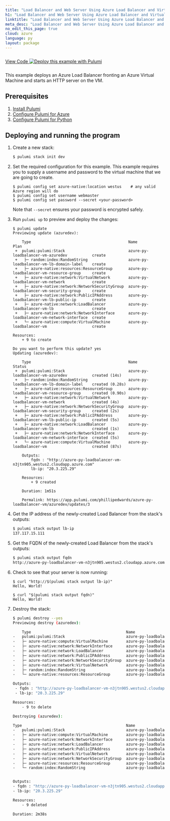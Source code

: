 ```yaml
---
title: "Load Balancer and Web Server Using Azure Load Balancer and Virtual Machine | Python"
h1: "Load Balancer and Web Server Using Azure Load Balancer and Virtual Machine"
linktitle: "Load Balancer and Web Server Using Azure Load Balancer and Virtual Machine"
meta_desc: "Load Balancer and Web Server Using Azure Load Balancer and Virtual Machine How-to Guide using Python"
no_edit_this_page: true
cloud: azure
language: py
layout: package
---
```


<!-- WARNING: this page was generated by a tool. Do not edit it by hand. -->
<!-- To change it, please see https://github.com/pulumi/registry/tree/master/tools/mktutorial. -->

<p class="mb-4 inline-flex items-center">
    <a class="rounded-md font-display text-lg text-white bg-white border-2 border-blue-600 px-3 mr-2 whitespace-no-wrap hover:text-white" style="height: 45px; line-height: 41px;" href="https://github.com/pulumi/examples/tree/master/azure-py-loadbalancer-vm" target="_blank">
        <span class="flex items-center">
            <i class="fab fa-github pr-1.5"></i>
            <span>View Code</span>
        </span>
    </a>
    <a href="https://app.pulumi.com/new?template=https://github.com/pulumi/examples/blob/master/azure-py-loadbalancer-vm/README.md" target="_blank">
        <img src="https://get.pulumi.com/new/button.svg" alt="Deploy this example with Pulumi">
    </a>
</p>


This example deploys an Azure Load Balancer fronting an Azure Virtual Machine and starts an HTTP server on the VM.

## Prerequisites

1. [Install Pulumi](https://www.pulumi.com/docs/get-started/install/)
1. [Configure Pulumi for Azure](https://www.pulumi.com/docs/intro/cloud-providers/azure/setup/)
1. [Configure Pulumi for Python](https://www.pulumi.com/docs/intro/languages/python/)

## Deploying and running the program

1. Create a new stack:

    ```bash
    $ pulumi stack init dev
    ```

1. Set the required configuration for this example. This example requires you to supply a username and password to the virtual machine that we are going to create.

    ```
    $ pulumi config set azure-native:location westus    # any valid Azure region will do
    $ pulumi config set username webmaster
    $ pulumi config set password --secret <your-password>
    ```

    Note that `--secret` ensures your password is encrypted safely.


1. Run `pulumi up` to preview and deploy the changes:

    ```
    $ pulumi update
    Previewing update (azuredev):

        Type                                           Name                                        Plan
     +  pulumi:pulumi:Stack                            azure-py-loadbalancer-vm-azuredev           create
     +   ├─ random:index:RandomString                  azure-py-loadbalancer-vm-lb-domain-label    create
     +   ├─ azure-native:resources:ResourceGroup       azure-py-loadbalancer-vm-resource-group     create
     +   ├─ azure-native:network:VirtualNetwork        azure-py-loadbalancer-vm-network            create
     +   ├─ azure-native:network:NetworkSecurityGroup  azure-py-loadbalancer-vm-security-group     create
     +   ├─ azure-native:network:PublicIPAddress       azure-py-loadbalancer-vm-lb-public-ip       create
     +   ├─ azure-native:network:LoadBalancer          azure-py-loadbalancer-vm-lb                 create
     +   ├─ azure-native:network:NetworkInterface      azure-py-loadbalancer-vm-network-interface  create
     +   └─ azure-native:compute:VirtualMachine        azure-py-loadbalancer-vm                    create

    Resources:
        + 9 to create

    Do you want to perform this update? yes
    Updating (azuredev):

        Type                                           Name                                        Status
     +  pulumi:pulumi:Stack                            azure-py-loadbalancer-vm-azuredev           created (14s)
     +   ├─ random:index:RandomString                  azure-py-loadbalancer-vm-lb-domain-label    created (0.28s)
     +   ├─ azure-native:resources:ResourceGroup       azure-py-loadbalancer-vm-resource-group     created (0.90s)
     +   ├─ azure-native:network:VirtualNetwork        azure-py-loadbalancer-vm-network            created (4s)
     +   ├─ azure-native:network:NetworkSecurityGroup  azure-py-loadbalancer-vm-security-group     created (2s)
     +   ├─ azure-native:network:PublicIPAddress       azure-py-loadbalancer-vm-lb-public-ip       created (5s)
     +   ├─ azure-native:network:LoadBalancer          azure-py-loadbalancer-vm-lb                 created (1s)
     +   ├─ azure-native:network:NetworkInterface      azure-py-loadbalancer-vm-network-interface  created (5s)
     +   └─ azure-native:compute:VirtualMachine        azure-py-loadbalancer-vm                    created (87s)

        Outputs:
            fqdn : "http://azure-py-loadbalancer-vm-n3jtn905.westus2.cloudapp.azure.com"
            lb-ip: "20.3.225.29"

        Resources:
            + 9 created

        Duration: 1m51s

        Permalink: https://app.pulumi.com/phillipedwards/azure-py-loadbalancer-vm/azuredev/updates/3
    ```

1. Get the IP address of the newly-created Load Balancer from the stack's outputs:

    ```bash
    $ pulumi stack output lb-ip
    137.117.15.111
    ```

1. Get the FQDN of the newly-created Load Balancer from the stack's outputs:

    ```bash
    $ pulumi stack output fqdn
    http://azure-py-loadbalancer-vm-n3jtn905.westus2.cloudapp.azure.com
    ```

1. Check to see that your server is now running:

    ```
    $ curl "http://$(pulumi stack output lb-ip)"
    Hello, World!

    $ curl "$(pulumi stack output fqdn)"
    Hello, World!
    ```

1. Destroy the stack:

    ```bash
    $ pulumi destroy --yes
    Previewing destroy (azuredev):

        Type                                          Name                                        Plan
    -   pulumi:pulumi:Stack                           azure-py-loadbalancer-vm-azuredev           delete
    -   ├─ azure-native:compute:VirtualMachine        azure-py-loadbalancer-vm                    delete
    -   ├─ azure-native:network:NetworkInterface      azure-py-loadbalancer-vm-network-interface  delete
    -   ├─ azure-native:network:LoadBalancer          azure-py-loadbalancer-vm-lb                 delete
    -   ├─ azure-native:network:PublicIPAddress       azure-py-loadbalancer-vm-lb-public-ip       delete
    -   ├─ azure-native:network:NetworkSecurityGroup  azure-py-loadbalancer-vm-security-group     delete
    -   ├─ azure-native:network:VirtualNetwork        azure-py-loadbalancer-vm-network            delete
    -   ├─ random:index:RandomString                  azure-py-loadbalancer-vm-lb-domain-label    delete
    -   └─ azure-native:resources:ResourceGroup       azure-py-loadbalancer-vm-resource-group     delete

    Outputs:
     - fqdn : "http://azure-py-loadbalancer-vm-n3jtn905.westus2.cloudapp.azure.com"
     - lb-ip: "20.3.225.29"

    Resources:
        - 9 to delete

    Destroying (azuredev):

    Type                                              Name                                        Status
    -   pulumi:pulumi:Stack                           azure-py-loadbalancer-vm-azuredev           deleted
    -   ├─ azure-native:compute:VirtualMachine        azure-py-loadbalancer-vm                    deleted (42s)
    -   ├─ azure-native:network:NetworkInterface      azure-py-loadbalancer-vm-network-interface  deleted (5s)
    -   ├─ azure-native:network:LoadBalancer          azure-py-loadbalancer-vm-lb                 deleted (10s)
    -   ├─ azure-native:network:PublicIPAddress       azure-py-loadbalancer-vm-lb-public-ip       deleted (20s)
    -   ├─ azure-native:network:VirtualNetwork        azure-py-loadbalancer-vm-network            deleted (11s)
    -   ├─ azure-native:network:NetworkSecurityGroup  azure-py-loadbalancer-vm-security-group     deleted (3s)
    -   ├─ azure-native:resources:ResourceGroup       azure-py-loadbalancer-vm-resource-group     deleted (76s)
    -   └─ random:index:RandomString                  azure-py-loadbalancer-vm-lb-domain-label    deleted (0.23s)


    Outputs:
    - fqdn : "http://azure-py-loadbalancer-vm-n3jtn905.westus2.cloudapp.azure.com"
    - lb-ip: "20.3.225.29"

    Resources:
        - 9 deleted

    Duration: 2m38s
    ```

